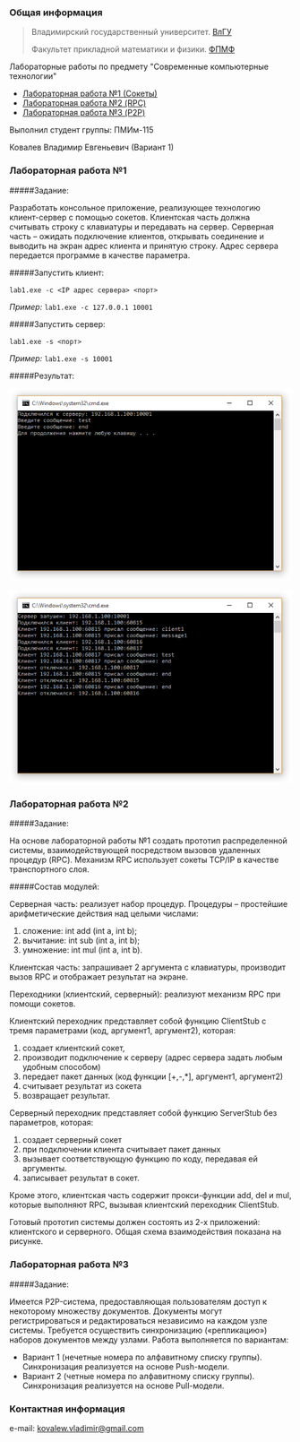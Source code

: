 ### Общая информация

> Владимирский государственный университет. [ВлГУ](http://vlsu.ru)
>
> Факультет прикладной математики и физики. [ФПМФ](http://fpmf.vlsu.ru)

Лабораторные работы по предмету "Современные компьютерные технологии"

* [Лабораторная работа №1 (Сокеты)](#lab1)
* [Лабораторная работа №2 (RPC)](#lab2)
* [Лабораторная работа №3 (P2P)](#lab3)


Выполнил студент группы: ПМИм-115

Ковалев Владимир Евгеньевич (Вариант 1)


### <a name="lab1"></a> Лабораторная работа №1

#####Задание:

Разработать консольное приложение, реализующее технологию клиент-сервер с помощью сокетов. Клиентская часть должна считывать строку с клавиатуры и передавать на сервер. Серверная часть – ожидать подключение клиентов, открывать соединение и выводить на экран адрес клиента и принятую строку. Адрес сервера передается программе в качестве параметра.

#####Запустить клиент:

    lab1.exe -c <IP адрес сервера> <порт>

*Пример:* `lab1.exe -с 127.0.0.1 10001`

#####Запустить сервер:

    lab1.exe -s <порт>

*Пример:* `lab1.exe -s 10001`

#####Результат:

![Клиент](https://raw.githubusercontent.com/vlsuKovalewVladimir/modern-computer-technology/master/img/lab1_client1.png "Клиент")

![Сервер](https://raw.githubusercontent.com/vlsuKovalewVladimir/modern-computer-technology/master/img/lab1_server.png "Сервер")


### <a name="lab2"></a> Лабораторная работа №2

#####Задание:

На основе лабораторной работы №1 создать прототип распределенной системы, взаимодействующей посредством вызовов удаленных процедур (RPC). Механизм RPC использует сокеты TCP/IP в качестве транспортного слоя.

#####Состав модулей:

Серверная часть: реализует набор процедур. Процедуры – простейшие арифметические действия над целыми числами:

1. сложение: int add (int a, int b);
2. вычитание: int sub (int a, int b);
3. умножение: int mul (int a, int b).

Клиентская часть: запрашивает 2 аргумента с клавиатуры, производит вызов RPC и отображает результат на экране.

Переходники (клиентский, серверный): реализуют механизм RPC при помощи сокетов.

Клиентский переходник представляет собой функцию ClientStub с тремя параметрами (код, аргумент1, аргумент2), которая:

1. создает клиентский сокет,
2. производит подключение к серверу (адрес сервера задать любым удобным способом)
3. передает пакет данных (код функции [+,-,*], аргумент1, аргумент2)
4. считывает результат из сокета
5. возвращает результат.

Серверный переходник представляет собой функцию ServerStub без параметров, которая:

1.	создает серверный сокет
2.	при подключении клиента считывает пакет данных
3.	вызывает соответствующую функцию по коду, передавая ей аргументы.
4.	записывает результат в сокет.

Кроме этого, клиентская часть содержит прокси-функции add, del и mul, которые выполняют RPC, вызывая клиентский переходник ClientStub.

Готовый прототип системы должен состоять из 2-х приложений: клиентского и серверного. Общая схема взаимодействия показана на рисунке.


### <a name="lab3"></a> Лабораторная работа №3

#####Задание:

Имеется P2P-система, предоставляющая пользователям доступ к некоторому множеству документов. Документы могут регистрироваться и редактироваться независимо на каждом узле системы. Требуется осуществить синхронизацию («репликацию») наборов документов между узлами.
Работа выполняется по вариантам:
* Вариант 1 (нечетные номера по алфавитному списку группы). Синхронизация реализуется на основе Push-модели.
* Вариант 2 (четные номера по алфавитному списку группы). Синхронизация реализуется на основе Pull-модели.


### Контактная информация

e-mail: <kovalew.vladimir@gmail.com>